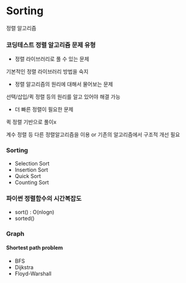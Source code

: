 
# Sorting
정렬 알고리즘

### 코딩테스트 정렬 알고리즘 문제 유형
- 정렬 라이브러리로 풀 수 있는 문제

기본적인 정렬 라이브러리 방법을 숙지
- 정렬 알고리즘의 원리에 대해서 물어보는 문제

선택/삽입/퀵 정렬 등의 원리를 알고 있어야 해결 가능
- 더 빠른 정렬이 필요한 문제

퀵 정렬 기반으로 풀이x

계수 정렬 등 다른 정렬알고리즘을 이용 or 기존의 알고리즘에서 구조적 개선 필요

### Sorting
+ Selection Sort
+ Insertion Sort
+ Quick Sort
+ Counting Sort

### 파이썬 정렬함수의 시간복잡도
- sort()
: O(nlogn)
- sorted()

### Graph
#### Shortest path problem
+ BFS
+ Dijkstra
+ Floyd-Warshall
